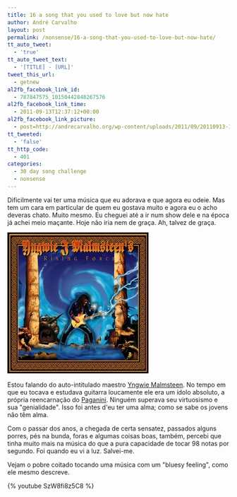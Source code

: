 ```yaml
---
title: 16 a song that you used to love but now hate
author: André Carvalho
layout: post
permalink: /nonsense/16-a-song-that-you-used-to-love-but-now-hate/
tt_auto_tweet:
  - 'true'
tt_auto_tweet_text:
  - '[TITLE] - [URL]'
tweet_this_url:
  - getnew
al2fb_facebook_link_id:
  - 787847575_10150442848267576
al2fb_facebook_link_time:
  - 2011-09-13T12:37:12+00:00
al2fb_facebook_link_picture:
  - post=http://andrecarvalho.org/wp-content/uploads/2011/09/20110913-123026.jpg
tt_tweeted:
  - 'false'
tt_http_code:
  - 401
categories:
  - 30 day song challenge
  - nonsense
---
```


Dificilmente vai ter uma música que eu adorava e que agora eu odeie. Mas tem um cara em particular de quem eu gostava muito e agora eu o acho deveras chato. Muito mesmo. Eu cheguei até a ir num show dele e na época já achei meio maçante. Hoje não iria nem de graça. Ah, talvez de graça.

![20110913-123026.jpg](/wp-content/uploads/2011/09/20110913-123026.jpg)

Estou falando do auto-intitulado maestro [Yngwie Malmsteen](http://en.wikipedia.org/wiki/Yngwie_Malmsteen). No tempo em que eu tocava e estudava guitarra loucamente ele era um ídolo absoluto, a própria reencarnação do [Paganini](http://pt.wikipedia.org/wiki/Niccol%C3%B2_Paganini). Ninguém superava seu virtuosismo e sua "genialidade". Isso foi antes d'eu ter uma alma; como se sabe os jovens não têm alma.

Com o passar dos anos, a chegada de certa sensatez, passados alguns porres, pés na bunda, foras e algumas coisas boas, também, percebi que tinha muito mais na música do que a pura capacidade de tocar 98 notas por segundo. Foi quando eu vi a luz. Salvei-me.

Vejam o pobre coitado tocando uma música com um "bluesy feeling", como ele mesmo descreve.

{% youtube SzW8fi8z5C8 %}
